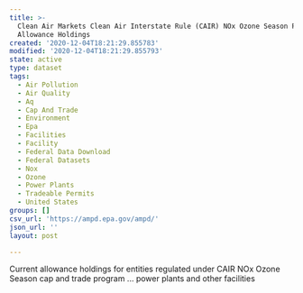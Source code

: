 ```yaml
---
title: >-
  Clean Air Markets Clean Air Interstate Rule (CAIR) NOx Ozone Season Program
  Allowance Holdings
created: '2020-12-04T18:21:29.855783'
modified: '2020-12-04T18:21:29.855793'
state: active
type: dataset
tags:
  - Air Pollution
  - Air Quality
  - Aq
  - Cap And Trade
  - Environment
  - Epa
  - Facilities
  - Facility
  - Federal Data Download
  - Federal Datasets
  - Nox
  - Ozone
  - Power Plants
  - Tradeable Permits
  - United States
groups: []
csv_url: 'https://ampd.epa.gov/ampd/'
json_url: ''
layout: post

---
```

Current allowance holdings for entities regulated under CAIR NOx Ozone Season cap and trade program ... power plants and other facilities
